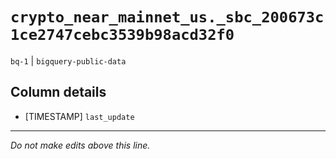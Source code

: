 # `crypto_near_mainnet_us._sbc_200673c1ce2747cebc3539b98acd32f0`
`bq-1` | `bigquery-public-data`

## Column details
* [TIMESTAMP] `last_update`

-------------------------------------------------------------------------------
*Do not make edits above this line.*
